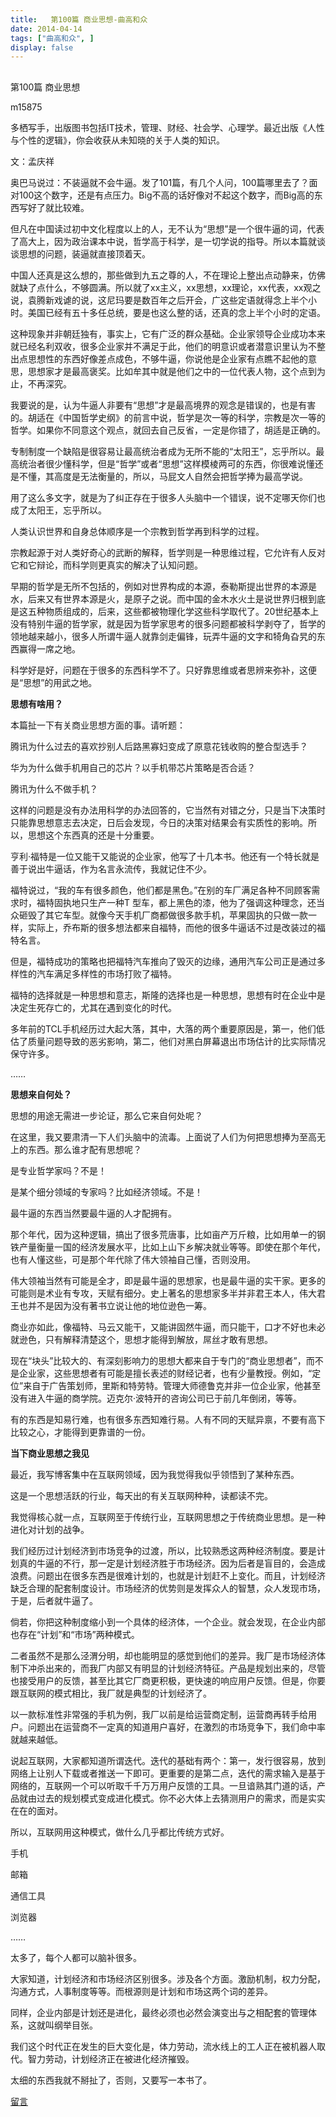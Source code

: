 ```yaml
---
title:   第100篇 商业思想-曲高和众
date: 2014-04-14
tags: ["曲高和众", ]
display: false
---
```



## 



第100篇 商业思想




m15875




多栖写手，出版图书包括IT技术，管理、财经、社会学、心理学。最近出版《人性与个性的逻辑》，你会收获从未知晓的关于人类的知识。


 

文：孟庆祥

奥巴马说过：不装逼就不会牛逼。发了101篇，有几个人问，100篇哪里去了？面对100这个数字，还是有点压力。Big不高的话好像对不起这个数字，而Big高的东西写好了就比较难。

但凡在中国读过初中文化程度以上的人，无不认为“思想”是一个很牛逼的词，代表了高大上，因为政治课本中说，哲学高于科学，是一切学说的指导。所以本篇就谈谈思想的问题，装逼就直接顶着天。

中国人还真是这么想的，那些做到九五之尊的人，不在理论上整出点动静来，仿佛就缺了点什么，不够圆满。所以就了xx主义，xx思想，xx理论，xx代表，xx观之说，袁腾新戏谑的说，这尼玛要是数百年之后开会，广这些定语就得念上半个小时。美国已经有五十多任总统，要是也这么整的话，还真的念上半个小时的定语。

这种现象并非朝廷独有，事实上，它有广泛的群众基础。企业家领导企业成功本来就已经名利双收，很多企业家并不满足于此，他们的明意识或者潜意识里认为不整出点思想性的东西好像差点成色，不够牛逼，你说他是企业家有点瞧不起他的意思，思想家才是最高褒奖。比如牟其中就是他们之中的一位代表人物，这个点到为止，不再深究。

我要说的是，认为牛逼人非要有“思想”才是最高境界的观念是错误的，也是有害的。胡适在《中国哲学史纲》的前言中说，哲学是次一等的科学，宗教是次一等的哲学。如果你不同意这个观点，就回去自己反省，一定是你错了，胡适是正确的。

专制制度一个缺陷是很容易让最高统治者成为无所不能的“太阳王”，忘乎所以。最高统治者很少懂科学，但是“哲学”或者“思想”这样模棱两可的东西，你很难说懂还是不懂，其高度是无法衡量的，所以，马屁文人自然会把哲学捧为最高学说。

用了这么多文字，就是为了纠正存在于很多人头脑中一个错误，说不定哪天你们也成了太阳王，忘乎所以。

人类认识世界和自身总体顺序是一个宗教到哲学再到科学的过程。

宗教起源于对人类好奇心的武断的解释，哲学则是一种思维过程，它允许有人反对它和它辩论，而科学则更真实的解决了认知问题。

早期的哲学是无所不包括的，例如对世界构成的本源，泰勒斯提出世界的本源是水，后来又有世界本源是火，是原子之说。而中国的金木水火土是说世界归根到底是这五种物质组成的，后来，这些都被物理化学这些科学取代了。20世纪基本上没有特别牛逼的哲学家，就是因为哲学家思考的很多问题都被科学剥夺了，哲学的领地越来越小，很多人所谓牛逼人就靠剑走偏锋，玩弄牛逼的文字和犄角旮旯的东西赢得一席之地。

科学好是好，问题在于很多的东西科学不了。只好靠思维或者思辨来弥补，这便是“思想”的用武之地。

 

**思想有啥用？**

本篇扯一下有关商业思想方面的事。请听题：

腾讯为什么过去的喜欢抄别人后路黑寡妇变成了原意花钱收购的整合型选手？

华为为什么做手机用自己的芯片？以手机带芯片策略是否合适？

腾讯为什么不做手机？

这样的问题是没有办法用科学的办法回答的，它当然有对错之分，只是当下决策时只能靠思想意志去决定，日后会发现，今日的决策对结果会有实质性的影响。所以，思想这个东西真的还是十分重要。

亨利·福特是一位又能干又能说的企业家，他写了十几本书。他还有一个特长就是善于说出牛逼话，作为名言永流传，我就记住不少。

福特说过，“我的车有很多颜色，他们都是黑色。”在别的车厂满足各种不同顾客需求时，福特固执地只生产一种T 型车，都上黑色的漆，他为了强调这种理念，还当众砸毁了其它车型。就像今天手机厂商都做很多款手机，苹果固执的只做一款一样，实际上，乔布斯的很多想法都来自福特，而他的很多牛逼话不过是改装过的福特名言。

但是，福特成功的策略也把福特汽车推向了毁灭的边缘，通用汽车公司正是通过多样性的汽车满足多样性的市场打败了福特。

福特的选择就是一种思想和意志，斯隆的选择也是一种思想，思想有时在企业中是决定生死存亡的，尤其在遇到变化的时代。

多年前的TCL手机经历过大起大落，其中，大落的两个重要原因是，第一，他们低估了质量问题导致的恶劣影响，第二，他们对黑白屏幕退出市场估计的比实际情况保守许多。

……

 

**思想来自何处？**

思想的用途无需进一步论证，那么它来自何处呢？

在这里，我又要肃清一下人们头脑中的流毒。上面说了人们为何把思想捧为至高无上的东西。那么谁才配有思想呢？

是专业哲学家吗？不是！

是某个细分领域的专家吗？比如经济领域。不是！

最牛逼的东西当然要最牛逼的人才配拥有。

那个年代，因为这种逻辑，搞出了很多荒唐事，比如亩产万斤粮，比如用单一的钢铁产量衡量一国的经济发展水平，比如上山下乡解决就业等等。即使在那个年代，也有人懂这些，可是那个年代除了伟大领袖自己懂，否则没用。

伟大领袖当然有可能是全才，即是最牛逼的思想家，也是最牛逼的实干家。更多的可能则是术业有专攻，天赋有细分。史上著名的思想家多半并非君王本人，伟大君王也并不是因为没有著书立说让他的地位逊色一筹。

商业亦如此，像福特、马云又能干，又能讲固然牛逼，而只能干，口才不好也未必就逊色，只有解释清楚这个，思想才能得到解放，屌丝才敢有思想。

现在“块头”比较大的、有深刻影响力的思想大都来自于专门的“商业思想者”，而不是企业家，这些思想者有可能是擅长表述的财经记者，也有少量教授。例如，“定位”来自于广告策划师，里斯和特劳特。管理大师德鲁克并非一位企业家，他甚至没有进入牛逼的商学院。迈克尔·波特开的咨询公司已于前几年倒闭，等等。

有的东西是知易行难，也有很多东西知难行易。人有不同的天赋异禀，不要有高下比较之心，才能得到更靠谱的一份。

 

**当下商业思想之我见**

最近，我写博客集中在互联网领域，因为我觉得我似乎领悟到了某种东西。

这是一个思想活跃的行业，每天出的有关互联网种种，读都读不完。

我觉得核心就一点，互联网至于传统行业，互联网思想之于传统商业思想。是一种进化对计划的战争。

我们经历过计划经济到市场竞争的过渡，所以，比较熟悉这两种经济制度。要是计划真的牛逼的不行，那一定是计划经济胜于市场经济。因为后者是盲目的，会造成浪费。问题出在很多东西是很难计划的，也就是计划赶不上变化。而且，计划经济缺乏合理的配套制度设计。市场经济的优势则是发挥众人的智慧，众人发现市场，于是，后者就牛逼了。

倘若，你把这种制度缩小到一个具体的经济体，一个企业。就会发现，在企业内部也存在“计划”和“市场”两种模式。

二者虽然不是那么泾渭分明，却也能明显的感觉到他们的差异。我厂是市场经济体制下冲杀出来的，而我厂内部又有明显的计划经济特征。产品是规划出来的，尽管也接受用户的反馈，甚至比其它厂商更积极，更快速的响应用户反馈。但是，你要跟互联网的模式相比，我厂就是典型的计划经济了。

以一款标准性非常强的手机为例，我厂以前是给运营商定制，运营商再转手给用户。问题出在运营商不一定真的知道用户喜好，在激烈的市场竞争下，我们命中率就越来越低。

说起互联网，大家都知道所谓迭代。迭代的基础有两个：第一，发行很容易，放到网络上让别人下载或者推送一下即可。更重要的是第二点，迭代的需求输入是基于网络的，互联网一个可以听取千千万万用户反馈的工具。一旦谙熟其门道的话，产品就由过去的规划模式变成进化模式。你不必大体上去猜测用户的需求，而是实实在在的面对。

所以，互联网用这种模式，做什么几乎都比传统方式好。

手机

邮箱

通信工具

浏览器

……

太多了，每个人都可以脑补很多。

大家知道，计划经济和市场经济区别很多。涉及各个方面。激励机制，权力分配，沟通方式，人事制度等等。而根源则是计划和市场这两个词的差异。

同样，企业内部是计划还是进化，最终必须也必然会演变出与之相配套的管理体系，这就叫纲举目张。

我们这个时代正在发生的巨大变化是，体力劳动，流水线上的工人正在被机器人取代。智力劳动，计划经济正在被进化经济摧毁。

太细的东西我就不掰扯了，否则，又要写一本书了。











[留言](javascript:;)